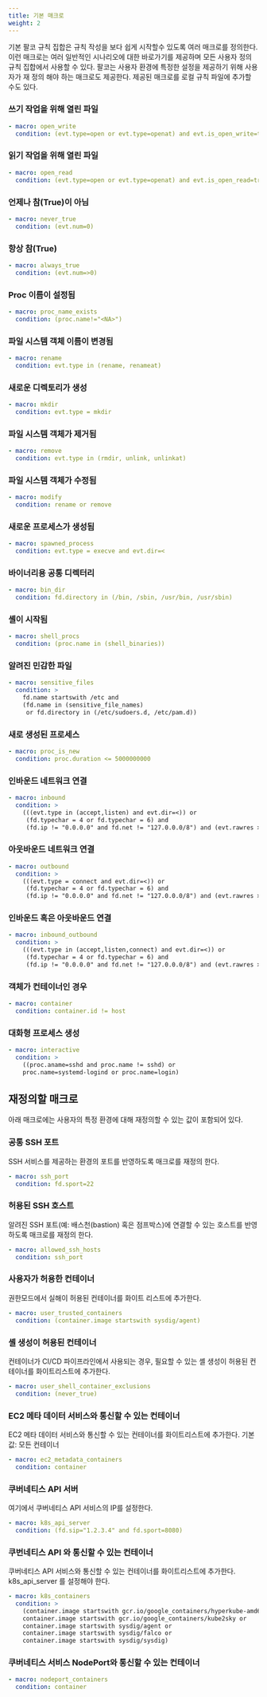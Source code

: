 ```yaml
---
title: 기본 매크로
weight: 2
---
```


기본 팔코 규칙 집합은 규칙 작성을 보다 쉽게 시작할수 있도록 여러 매크로를 정의한다.
이런 매크로는 여러 일반적인 시나리오에 대한 바로가기를 제공하며 모든 사용자 정의 규칙 집합에서 사용할 수 있다.
팔코는 사용자 환경에 특정한 설정을 제공하기 위해 사용자가 재 정의 해야 하는 매크로도 제공한다.
제공된 매크로를 로컬 규칙 파일에 추가할 수도 있다.

### 쓰기 작업을 위해 열린 파일

```yaml
- macro: open_write
  condition: (evt.type=open or evt.type=openat) and evt.is_open_write=true and fd.typechar='f' and fd.num>=0
```

### 읽기 작업을 위해 열린 파일

```yaml
- macro: open_read
  condition: (evt.type=open or evt.type=openat) and evt.is_open_read=true and fd.typechar='f' and fd.num>=0
```

### 언제나 참(True)이 아님

```yaml
- macro: never_true
  condition: (evt.num=0)
```

### 항상 참(True)

```yaml
- macro: always_true
  condition: (evt.num=>0)
```

### Proc 이름이 설정됨

```yaml
- macro: proc_name_exists
  condition: (proc.name!="<NA>")
```

### 파일 시스템 객체 이름이 변경됨

```yaml
- macro: rename
  condition: evt.type in (rename, renameat)
```

### 새로운 디렉토리가 생성

```yaml
- macro: mkdir
  condition: evt.type = mkdir
```

### 파일 시스템 객체가 제거됨

```yaml
- macro: remove
  condition: evt.type in (rmdir, unlink, unlinkat)
```

### 파일 시스템 객체가 수정됨

```yaml
- macro: modify
  condition: rename or remove
```

### 새로운 프로세스가 생성됨

```yaml
- macro: spawned_process
  condition: evt.type = execve and evt.dir=<
```

### 바이너리용 공통 디렉터리

```yaml
- macro: bin_dir
  condition: fd.directory in (/bin, /sbin, /usr/bin, /usr/sbin)
```

### 셸이 시작됨

```yaml
- macro: shell_procs
  condition: (proc.name in (shell_binaries))
```

### 알려진 민감한 파일

```yaml
- macro: sensitive_files
  condition: >
    fd.name startswith /etc and
    (fd.name in (sensitive_file_names)
     or fd.directory in (/etc/sudoers.d, /etc/pam.d))
```

### 새로 생성된 프로세스

```yaml
- macro: proc_is_new
  condition: proc.duration <= 5000000000
```

### 인바운드 네트워크 연결

```yaml
- macro: inbound
  condition: >
    (((evt.type in (accept,listen) and evt.dir=<)) or
     (fd.typechar = 4 or fd.typechar = 6) and
     (fd.ip != "0.0.0.0" and fd.net != "127.0.0.0/8") and (evt.rawres >= 0 or evt.res = EINPROGRESS))
```

### 아웃바운드 네트워크 연결

```yaml
- macro: outbound
  condition: >
    (((evt.type = connect and evt.dir=<)) or
     (fd.typechar = 4 or fd.typechar = 6) and
     (fd.ip != "0.0.0.0" and fd.net != "127.0.0.0/8") and (evt.rawres >= 0 or evt.res = EINPROGRESS))
```

### 인바운드 혹은 아웃바운드 연결

```yaml
- macro: inbound_outbound
  condition: >
    (((evt.type in (accept,listen,connect) and evt.dir=<)) or
     (fd.typechar = 4 or fd.typechar = 6) and
     (fd.ip != "0.0.0.0" and fd.net != "127.0.0.0/8") and (evt.rawres >= 0 or evt.res = EINPROGRESS))
```

### 객체가 컨테이너인 경우

```yaml
- macro: container
  condition: container.id != host
```

### 대화형 프로세스 생성

```yaml
- macro: interactive
  condition: >
    ((proc.aname=sshd and proc.name != sshd) or
    proc.name=systemd-logind or proc.name=login)
```

## 재정의할 매크로

아래 매크로에는 사용자의 특정 환경에 대해 재정의할 수 있는 값이 포함되어 있다.

### 공통 SSH 포트

SSH 서비스를 제공하는 환경의 포트를 반영하도록 매크로를 재정의 한다.

```yaml
- macro: ssh_port
  condition: fd.sport=22
```

### 허용된 SSH 호스트

알려진 SSH 포트(예: 배스천(bastion) 혹은 점프박스)에 연결할 수 있는 호스트를 반영하도록 매크로를 재정의 한다.

```yaml
- macro: allowed_ssh_hosts
  condition: ssh_port
```

### 사용자가 허용한 컨테이너

권한모드에서 실해이 허용된 컨테이너를 화이트 리스트에 추가한다.

```yaml
- macro: user_trusted_containers
  condition: (container.image startswith sysdig/agent)
```

### 셸 생성이 허용된 컨테이너

컨테이너가 CI/CD 파이프라인에서 사용되는 경우, 필요할 수 있는 셸 생성이 허용된 컨테이너를 화이트리스트에 추가한다.

```yaml
- macro: user_shell_container_exclusions
  condition: (never_true)
```

### EC2 메타 데이터 서비스와 통신할 수 있는 컨테이너

EC2 메타 데이터 서비스와 통신할 수 있는 컨테이너를 화이트리스트에 추가한다. 기본값: 모든 컨테이너

```yaml
- macro: ec2_metadata_containers
  condition: container
```

### 쿠버네티스 API 서버

여기에서 쿠버네티스 API 서비스의 IP를 설정한다.

```yaml
- macro: k8s_api_server
  condition: (fd.sip="1.2.3.4" and fd.sport=8080)
```

### 쿠번네티스 API 와 통신할 수 있는 컨테이너

쿠버네티스 API 서비스와 통신할 수 있는 컨테이너를 화이트리스트에 추가한다. k8s_api_server 를 설정해야 한다.

```yaml
- macro: k8s_containers
  condition: >
    (container.image startswith gcr.io/google_containers/hyperkube-amd64 or
    container.image startswith gcr.io/google_containers/kube2sky or
    container.image startswith sysdig/agent or
    container.image startswith sysdig/falco or
    container.image startswith sysdig/sysdig)
```

### 쿠버네티스 서비스 NodePort와 통신할 수 있는 컨테이너

```yaml
- macro: nodeport_containers
  condition: container
```
